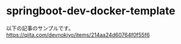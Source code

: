 # springboot-dev-docker-template
以下の記事のサンプルです。  
https://qiita.com/devnokiyo/items/214aa24d60764f0f55f6
